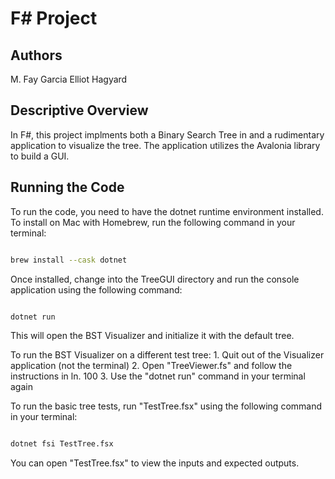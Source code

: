 # F# Project

## Authors

M. Fay Garcia
Elliot Hagyard

## Descriptive Overview

In F#, this project implments both a Binary Search Tree in and a rudimentary application
to visualize the tree. The application utilizes the Avalonia library to build a GUI.

## Running the Code

To run the code, you need to have the dotnet runtime environment installed.
To install on Mac with Homebrew, run the following command in your terminal:

```bash

brew install --cask dotnet

```

Once installed, change into the TreeGUI directory and run the console application
using the following command:

```bash

dotnet run

```

This will open the BST Visualizer and initialize it with the default tree.

To run the BST Visualizer on a different test tree:
    1. Quit out of the Visualizer application (not the terminal)
    2. Open "TreeViewer.fs" and follow the instructions in ln. 100
    3. Use the "dotnet run" command in your terminal again

To run the basic tree tests, run "TestTree.fsx" using the following command in your terminal:

```bash

dotnet fsi TestTree.fsx

```

You can open "TestTree.fsx" to view the inputs and expected outputs.
